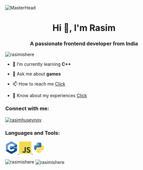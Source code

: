 ![MasterHead](https://r.resimlink.com/0Ibi4HQn.png)
<h1 align="center">Hi 👋, I'm Rasim</h1>
<h3 align="center">A passionate frontend developer from India</h3>

<p align="left"> <img src="https://komarev.com/ghpvc/?username=rasimishere&label=Profile%20views&color=0e75b6&style=flat" alt="rasimishere" /> </p>

- 🔭 I’m currently learning **C++**

- 💬 Ask me about **games**

- 📫 How to reach me [Click](https://discord.com/users/425346207905349645)

- 📄 Know about my experiences [Click](https://read.cv/rasimhuseynov)

<h3 align="left">Connect with me:</h3>
<p align="left">
<a href="https://linkedin.com/in/rasimhuseynov" target="blank"><img align="center" src="https://raw.githubusercontent.com/rahuldkjain/github-profile-readme-generator/master/src/images/icons/Social/linked-in-alt.svg" alt="rasimhuseynov" height="30" width="40" /></a>
</p>

<h3 align="left">Languages and Tools:</h3>
<p align="left"> <a href="https://www.w3schools.com/cpp/" target="_blank" rel="noreferrer"> <img src="https://raw.githubusercontent.com/devicons/devicon/master/icons/cplusplus/cplusplus-original.svg" alt="cplusplus" width="40" height="40"/> </a> <a href="https://developer.mozilla.org/en-US/docs/Web/JavaScript" target="_blank" rel="noreferrer"> <img src="https://raw.githubusercontent.com/devicons/devicon/master/icons/javascript/javascript-original.svg" alt="javascript" width="40" height="40"/> </a> <a href="https://www.python.org" target="_blank" rel="noreferrer"> <img src="https://raw.githubusercontent.com/devicons/devicon/master/icons/python/python-original.svg" alt="python" width="40" height="40"/> </a> </p>

<p><img align="left" src="https://github-readme-stats.vercel.app/api/top-langs?username=rasimishere&show_icons=true&locale=en&layout=compact" alt="rasimishere" /></p>

<p>&nbsp;<img align="center" src="https://github-readme-stats.vercel.app/api?username=rasimishere&show_icons=true&locale=en" alt="rasimishere" /></p>
